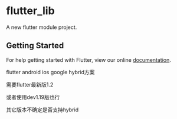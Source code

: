 # flutter_lib

A new flutter module project.

## Getting Started

For help getting started with Flutter, view our online
[documentation](https://flutter.io/).


flutter android ios google hybrid方案

需要flutter最新版1.2

或者使用dev1.19版也行

其它版本不确定是否支持hybrid